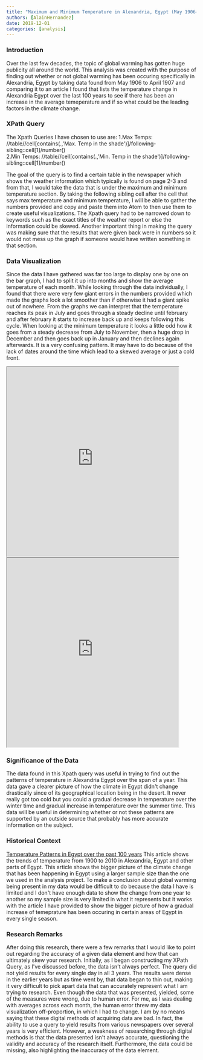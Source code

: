 ```yaml
---
title: "Maximum and Minimum Temperature in Alexandria, Egypt (May 1906-April 1907)"
authors: [AlainHernandez]
date: 2019-12-01
categories: [analysis]
---
```

### Introduction
Over the last few decades, the topic of global warming has gotten huge publicity all around the world. This analysis was created with the purpose of finding out whether or not global warming has been occuring specifically in Alexandria, Egypt by taking data found from May 1906 to April 1907 and comparing it to an article I found that lists the temperature change in Alexandria Egypt over the last 100 years to see if there has been an increase in the average temeperature and if so what could be the leading factors in the climate change.
### XPath Query
The Xpath Queries I have chosen to use are: 
1.Max Temps: //table//cell[contains(.,'Max. Temp in the shade')]/following-sibling::cell[1]/number()  
2.Min Temps: //table//cell[contains(.,'Min. Temp in the shade')]/following-sibling::cell[1]/number()

The goal of the query is to find a certain table in the newspaper which shows the weather information  which typically is found on page 2-3 and from that, I would take the data that is under the maximum  and minimum temperature section. By taking the following sibling cell after the cell that says max temperature and minimum temperature, I will be able to gather the numbers provided and copy and paste them into Atom to then use them to create useful visualizations. The Xpath query had to be narrowed down to keywords such as the exact titles of the weather report or else the information could be skewed. Another important thing in making the query was making sure that the results that were given back were in numbers so it would not mess up the graph if someone would have written something in that section.

### Data Visualization
Since the data I have gathered was far too large to display one by one on the bar graph, I had to split it up into months and show the average temperature of each month. While looking through the data individually, I found that there were very few giant errors in the numbers provided which made the graphs look a lot smoother than if otherwise it had a giant spike out of nowhere. From the graphs we can interpret that the temperature reaches its peak in July and goes through a steady decline until february and after february it starts to increase back up and keeps following this cycle. When looking at the minimum temperature it looks a little odd how it goes from a steady decrease from July to November, then a huge drop in December and then goes back up in January and then declines again afterwards. It is a very confusing pattern. It may have to do because of the lack of dates around the time which lead to a skewed average or just a cold front.
<iframe src="https://prod-useast-a.online.tableau.com/t/alainhernandez/views/MaxTemperature/Sheet1?:showVizHome=no&:embed=true" align="center" width="90%" height="500"></iframe>


<iframe src="https://prod-useast-a.online.tableau.com/t/alainhernandez/views/mintemperature/Sheet1?:showVizHome=no&:embed=true" align="center" width="90%" height="500"></iframe>


### Significance of the Data

The data found in this Xpath query was useful in trying to find out the patterns of temperature in Alexandria Egypt over the span of a year. This data gave a clearer picture of how the climate in Egypt didn't change drastically since of its geographical location being in the desert. It never really got too cold but you could a gradual decrease in temperature over the winter time and gradual increase in temperature over the summer time. This data will be useful in determining whether or not these patterns are supported by an outside source that probably has more accurate information on the subject.
### Historical Context
[Temperature Patterns in Egypt over the past 100 years](https://www.researchgate.net/figure/Seasonal-temperature-trends-and-Mann-Kendall-test-for-trend-Z-test-and-rate-of_tbl2_303018027)
This article shows the trends of temperature from 1900 to 2010 in Alexandria, Egypt and other parts of Egypt. This article shows the bigger picture of the climate change that has been happening in Egypt using a larger sample size than the one we used in the analysis project.
To make a conclusion about global warming being present in my data would be difficult to do because the data I have is limited and I don't have enough data to show the change from one year to another so my sample size is very limited in what it represents but it works with the article I have provided to show the bigger picture of how a gradual increase of temeprature has been occuring in certain areas of Egypt in every single season. 
### Research Remarks

After doing this research, there were a few remarks that I would like to point out regarding the accuracy of a given data element and how that can ultimately skew your research. Initially, as I began constructing my XPath Query, as I've discussed before, the data isn't always perfect. The query did not yield results for every single day in all 3 years. The results were dense in the earlier years but as time went by, that data began to thin out, making it very difficult to pick apart data that can accurately represent what I am trying to research. Even though the data that was presented, yielded, some of the measures were wrong, due to human error. For me, as I was dealing with averages across each month, the human error threw my data visualization off-proportion, in which I had to change. I am by no means saying that these digital methods of acquiring data are bad. In fact, the ability to use a query to yield results from various newspapers over several years is very efficient. However, a weakness of researching through digital methods is that the data presented isn't always accurate, questioning the validity and accuracy of the research itself. Furthermore, the data could be missing, also highlighting the inaccuracy of the data element.
